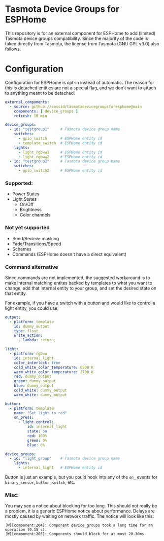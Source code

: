 # Tasmota Device Groups for ESPHome
This repository is for an external component for ESPHome to add (limited) Tasmota device groups compatibility.  Since the majority of the code is taken directly from Tasmota, the license from Tasmota (GNU GPL v3.0) also follows.

# Configuration
Configuration for ESPHome is opt-in instead of automatic.  The reason for this is detached entities are not a special flag, and we don't want to attach to anything meant to be detached.

```yaml
external_components:
  - source: github://cossid/tasmotadevicegroupsforesphome@main
    components: [ device_groups ]
    refresh: 10 min

device_groups:
  - id: "testgroup1"     # Tasmota device group name
    switches:
      - gpio_switch      # ESPHome entity id
      - template_switch  # ESPHome entity id
    lights:
      - light_rgbww1     # ESPHome entity id
      - light_rgbww2     # ESPHome entity id
  - id: "testgroup2"     # Tasmota device group name
    switches:
      - gpio_switch2     # ESPHome entity id
```

### Supported:
* Power States
* Light States
  * On/Off
  * Brightness
  * Color channels

### Not yet supported
* Send/Recieve masking
* Fade/Transitions/Speed
* Schemes
* Commands (ESPHome doesn't have a direct equivalent)

### Command alternative
Since commands are not implemented, the suggested workaround is to make internal matching entites backed by templates to what you want to change, add that internal entity to your group, and set the desired state on that entity.

For example, if you have a switch with a button and would like to control a light entity, you could use:
```yaml
output:
  - platform: template
    id: dummy_output
    type: float
    write_action:
      - lambda: return;

light:
  - platform: rgbww
    id: internal_light
    color_interlock: true
    cold_white_color_temperature: 6500 K
    warm_white_color_temperature: 2700 K
    red: dummy_output
    green: dummy_output
    blue: dummy_output
    cold_white: dummy_output
    warm_white: dummy_output

button:
  - platform: template
    name: "Set light to red"
    on_press:
      - light.control:
          id: internal_light
          state: on
          red: 100%
          green: 0%
          blue: 0%

device_groups:
  - id: "light_group"    # Tasmota device group name
    lights:
      - internal_light   # ESPHome entity id
```

Button is just an example, but you could hook into any of the `on_` events for `binary_sensor`, `button`, `switch`, etc.

### Misc:
You may see a notice about blocking for too long.  This should not really be a problem, it is a generic ESPHome notice about performance.  Delays are mostly caused by waiting on network traffic.  The notice will look like this:
```
[W][component:204]: Component device_groups took a long time for an operation (0.15 s).
[W][component:205]: Components should block for at most 20-30ms.
```
